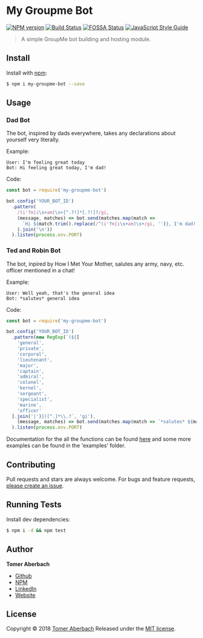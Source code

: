 # My Groupme Bot

[![NPM version](https://img.shields.io/npm/v/my-groupme-bot.svg)](https://www.npmjs.com/package/my-groupme-bot) [![Build Status](https://img.shields.io/travis/TomerADev/my-groupme-bot.svg)](https://travis-ci.org/TomerADev/my-groupme-bot) [![FOSSA Status](https://app.fossa.io/api/projects/git%2Bgithub.com%2FTomerADev%2Fmy-groupme-bot.svg?type=shield)](https://app.fossa.io/projects/git%2Bgithub.com%2FTomerADev%2Fmy-groupme-bot?ref=badge_shield) [![JavaScript Style Guide](https://img.shields.io/badge/code_style-standard-brightgreen.svg)](https://standardjs.com)

> A simple GroupMe bot building and hosting module.

## Install

Install with [npm](https://www.npmjs.com):

```sh
$ npm i my-groupme-bot --save
```

## Usage

### Dad Bot
The bot, inspired by dads everywhere, takes any declarations about yourself very literally.

Example:
```
User: I'm feeling great today
Bot: Hi feeling great today, I'm dad!
```
Code:
```js
const bot = require('my-groupme-bot')

bot.config('YOUR_BOT_ID')
  .pattern(
    /(i'?m|i\s+am)\s+[^.?!]*[.?!]?/gi,
    (message, matches) => bot.send(matches.map(match =>
      `Hi ${match.trim().replace(/^(i'?m|i\s+am)\s+/gi, '')}, I'm dad!`
    ).join('\n'))
  ).listen(process.env.PORT)
```

### Ted and Robin Bot
The bot, inpired by How I Met Your Mother, salutes any army, navy, etc. officer mentioned in a chat!

Example:
```
User: Well yeah, that's the general idea
Bot: *salutes* general idea
```
Code:
```javascript
const bot = require('my-groupme-bot')

bot.config('YOUR_BOT_ID')
  .pattern(new RegExp(`(${[
    'general',
    'private',
    'corporal',
    'lieutenant',
    'major',
    'captain',
    'admiral',
    'colonel',
    'kernel',
    'sergeant',
    'specialist',
    'marine',
    'officer'
  ].join('|')})[^.]*\\.?`, 'gi'),
    (message, matches) => bot.send(matches.map(match => `*salutes* ${match.trim()}`).join('\n'))
  ).listen(process.env.PORT)
```

Documentation for the all the functions can be found [here](http://tomeraberbach.com/my-groupme-bot/module-my-groupme-bot.html) and some more examples can be found in the 'examples' folder.

## Contributing

Pull requests and stars are always welcome. For bugs and feature requests, [please create an issue](https://github.com/TomerADev/my-groupme-bot/issues/new).

## Running Tests

Install dev dependencies:

```sh
$ npm i -d && npm test
```

## Author

**Tomer Aberbach**

* [Github](https://github.com/TomerADev)
* [NPM](https://www.npmjs.com/~tomeraberbach)
* [LinkedIn](https://www.linkedin.com/in/tomer-a)
* [Website](https://tomeraberba.ch)

## License

Copyright © 2018 [Tomer Aberbach](https://github.com/TomerADev)
Released under the [MIT license](https://github.com/TomerADev/my-groupme-bot/blob/master/LICENSE).
